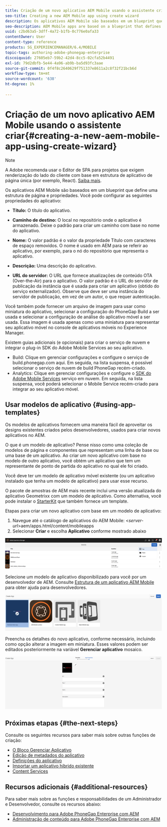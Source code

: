 ```yaml
---
title: Criação de um novo aplicativo AEM Mobile usando o assistente criar
seo-title: Creating a new AEM Mobile app using create wizard
description: Os aplicativos AEM Mobile são baseados em um blueprint que define uma estrutura de página e propriedades. Siga esta página para saber como criar um novo aplicativo com base em um modelo de aplicativo.
seo-description: AEM Mobile apps are based on a blueprint that defines a page structure and properties. Follow this page to learn about how to create a new app based on an app template.
uuid: c2bd63a5-3dff-4a72-b1fb-0c776e0afa33
contentOwner: User
content-type: reference
products: SG_EXPERIENCEMANAGER/6.4/MOBILE
topic-tags: authoring-adobe-phonegap-enterprise
discoiquuid: 27605eb7-59b2-42d4-8cc5-02cfa52b4491
exl-id: 79d2dbfb-5e44-4a96-ab9b-ba5d93fc3aae
source-git-commit: 0f4f8c2640629f751337e8611a2c8f32f21bcb6d
workflow-type: tm+mt
source-wordcount: '638'
ht-degree: 1%

---
```


# Criação de um novo aplicativo AEM Mobile usando o assistente criar{#creating-a-new-aem-mobile-app-using-create-wizard}

>[!NOTE]
>
>A Adobe recomenda usar o Editor de SPA para projetos que exigem renderização do lado do cliente com base em estrutura de aplicativo de página única (por exemplo, React). [Saiba mais](/help/sites-developing/spa-overview.md).

Os aplicativos AEM Mobile são baseados em um blueprint que define uma estrutura de página e propriedades. Você pode configurar as seguintes propriedades do aplicativo:

* **Título:** O título do aplicativo.
* **Caminho de destino:** O local no repositório onde o aplicativo é armazenado. Deixe o padrão para criar um caminho com base no nome do aplicativo.

* **Nome:** O valor padrão é o valor da propriedade Título com caracteres de espaço removidos. O nome é usado em AEM para se referir ao aplicativo, por exemplo, para o nó do repositório que representa o aplicativo.
* **Descrição:** Uma descrição do aplicativo.
* **URL do servidor:** O URL que fornece atualizações de conteúdo OTA (Over-the-Air) para o aplicativo. O valor padrão é o URL do servidor de publicação da instância que é usada para criar um aplicativo (obtido do serviço externalizador). Observe que deve ser uma instância do servidor de publicação, em vez de um autor, o que requer autenticação.

Você também pode fornecer um arquivo de imagem para usar como miniatura do aplicativo, selecionar a configuração do PhoneGap Build a ser usada e selecionar a configuração de análise do aplicativo móvel a ser usada. Essa imagem é usada apenas como uma miniatura para representar seu aplicativo móvel no console de aplicativos móveis no Experience Manager.

Existem guias adicionais (e opcionais) para criar o serviço de nuvem e integrar o plug-in SDK do Adobe Mobile Services ao seu aplicativo.

* Build: Clique em gerenciar configurações e configure o serviço de build.phonegap.com aqui. Em seguida, na lista suspensa, é possível selecionar o serviço de nuvem de build PhoneGap recém-criado.
* Analytics: Clique em gerenciar configurações e configure o [SDK do Adobe Mobile Services](https://experienceleague.adobe.com/docs/mobile-services/using/manage-app-settings-ug/configuring-app/download-sdk.html) serviço em nuvem. Em seguida, na lista suspensa, você poderá selecionar o Mobile Service recém-criado para integrar ao seu aplicativo móvel.

## Usar modelos de aplicativo {#using-app-templates}

Os modelos de aplicativos fornecem uma maneira fácil de aproveitar os designs existentes criados pelos desenvolvedores, usados para criar novos aplicativos no AEM.

O que é um modelo de aplicativo? Pense nisso como uma coleção de modelos de página e componentes que representam uma linha de base ou uma base de um aplicativo.
Ao criar um novo aplicativo com base no modelo de outro aplicativo, você obtém um aplicativo que tem um representante de ponto de partida do aplicativo no qual ele foi criado.

Você deve ter um modelo de aplicativo móvel existente (ou um aplicativo instalado que tenha um modelo de aplicativo) para usar esse recurso.

O pacote de amostras de AEM mais recente inclui uma versão atualizada do aplicativo Geometrixx com um modelo de aplicativo. Como alternativa, você pode instalar o [StarterKit](https://github.com/Adobe-Marketing-Cloud-Apps/aem-phonegap-starter-kit) que também fornece um template.

Etapas para criar um novo aplicativo com base em um modelo de aplicativo:

1. Navegue até o catálogo de aplicativos do AEM Mobile: &lt;*server-url*>aem/apps.html/content/mobileapps
1. Selecionar **Criar** e escolha **Aplicativo** conforme mostrado abaixo

![chlimage_1-158](assets/chlimage_1-158.png)

Selecione um modelo de aplicativo disponibilizado para você por um desenvolvedor de AEM. Consulte [Estrutura de um aplicativo AEM Mobile](/help/mobile/phonegap-structure-an-app.md) para obter ajuda para desenvolvedores.

![chlimage_1-159](assets/chlimage_1-159.png)

Preencha os detalhes do novo aplicativo, conforme necessário, incluindo como opção alterar a imagem em miniatura. Esses valores podem ser editados posteriormente na variável **Gerenciar aplicativo** mosaico.

![chlimage_1-160](assets/chlimage_1-160.png)

## Próximas etapas {#the-next-steps}

Consulte os seguintes recursos para saber mais sobre outras funções de criação:

* [O Bloco Gerenciar Aplicativo](/help/mobile/phonegap-app-details-tile.md)
* [Edição de metadados do aplicativo](/help/mobile/phonegap-editmetadata.md)
* [Definições do aplicativo](/help/mobile/phonegap-app-definitions.md)
* [Importar um aplicativo híbrido existente](/help/mobile/phonegap-adding-content-to-imported-app.md)
* [Content Services](/help/mobile/develop-content-as-a-service.md)

## Recursos adicionais {#additional-resources}

Para saber mais sobre as funções e responsabilidades de um Administrador e Desenvolvedor, consulte os recursos abaixo:

* [Desenvolvimento para Adobe PhoneGap Enterprise com AEM](/help/mobile/developing-in-phonegap.md)
* [Administração de conteúdo para Adobe PhoneGap Enterprise com AEM](/help/mobile/administer-phonegap.md)
